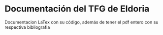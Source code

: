 # Documentación del TFG de Eldoria
Documentacion LaTex con su código, además de tener el pdf entero con su respectiva bibliografia
